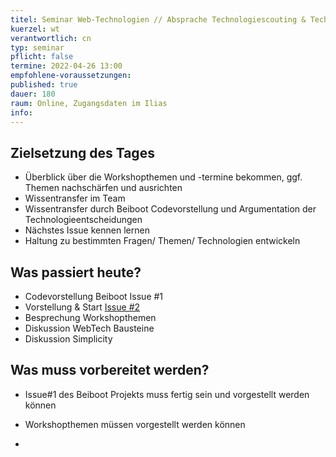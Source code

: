 ```yaml
---
titel: Seminar Web-Technologien // Absprache Technologiescouting & Technologierecherche
kuerzel: wt
verantwortlich: cn
typ: seminar
pflicht: false
termine: 2022-04-26 13:00
empfohlene-voraussetzungen: 
published: true
dauer: 180
raum: Online, Zugangsdaten im Ilias
info: 
---
```


## Zielsetzung des Tages
- Überblick über die Workshopthemen und -termine bekommen, ggf. Themen nachschärfen und ausrichten
- Wissentransfer im Team
- Wissentransfer durch Beiboot Codevorstellung und Argumentation der Technologieentscheidungen
- Nächstes Issue kennen lernen
- Haltung zu bestimmten Fragen/ Themen/ Technologien entwickeln

## Was passiert heute?
- Codevorstellung Beiboot Issue #1
- Vorstellung & Start [Issue #2](https://github.com/mi-classroom/mi-master-wt-beiboot-2021/issues/2)
- Besprechung Workshopthemen
- Diskussion WebTech Bausteine
- Diskussion Simplicity

## Was muss vorbereitet werden?
- Issue#1 des Beiboot Projekts muss fertig sein und vorgestellt werden können
- Workshopthemen müssen vorgestellt werden können

- 
<!--
Jeder Teilnehmer hält einen Kurzvortrag (max. 7 Minuten) zum Stand seiner Recherche halten. Bitte nicht nur eine Übersicht geben, sondern auch konkrete Learnings ans Team weiter geben. Am Ende bitte drei bis fünf offene Fragen formulieren. Falls Material notwendig ist, dieses bitte ins Repo packen, so dass wir von einem Rechner aus präsentieren können.
-->